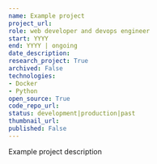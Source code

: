 ```yaml
---
name: Example project
project_url: 
role: web developer and devops engineer
start: YYYY
end: YYYY | ongoing
date_description: 
research_project: True
archived: False
technologies: 
- Docker
- Python
open_source: True
code_repo_url: 
status: development|production|past
thumbnail_url: 
published: False
---
```

Example project description